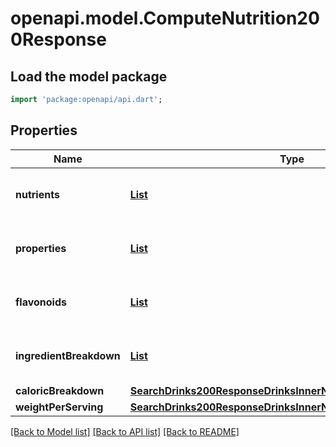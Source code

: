 # openapi.model.ComputeNutrition200Response

## Load the model package
```dart
import 'package:openapi/api.dart';
```

## Properties
Name | Type | Description | Notes
------------ | ------------- | ------------- | -------------
**nutrients** | [**List<SearchDrinks200ResponseDrinksInnerNutritionNutrientsInner>**](SearchDrinks200ResponseDrinksInnerNutritionNutrientsInner.md) |  | [optional] [default to const []]
**properties** | [**List<SearchDrinks200ResponseDrinksInnerNutritionFlavonoidsInner>**](SearchDrinks200ResponseDrinksInnerNutritionFlavonoidsInner.md) |  | [optional] [default to const []]
**flavonoids** | [**List<SearchRecipes200ResponseRecipesInnerNutritionNutrientsInner>**](SearchRecipes200ResponseRecipesInnerNutritionNutrientsInner.md) |  | [optional] [default to const []]
**ingredientBreakdown** | [**List<ComputeNutrition200ResponseIngredientBreakdownInner>**](ComputeNutrition200ResponseIngredientBreakdownInner.md) |  | [optional] [default to const []]
**caloricBreakdown** | [**SearchDrinks200ResponseDrinksInnerNutritionCaloricBreakdown**](SearchDrinks200ResponseDrinksInnerNutritionCaloricBreakdown.md) |  | [optional] 
**weightPerServing** | [**SearchDrinks200ResponseDrinksInnerNutritionWeightPerServing**](SearchDrinks200ResponseDrinksInnerNutritionWeightPerServing.md) |  | [optional] 

[[Back to Model list]](../README.md#documentation-for-models) [[Back to API list]](../README.md#documentation-for-api-endpoints) [[Back to README]](../README.md)


